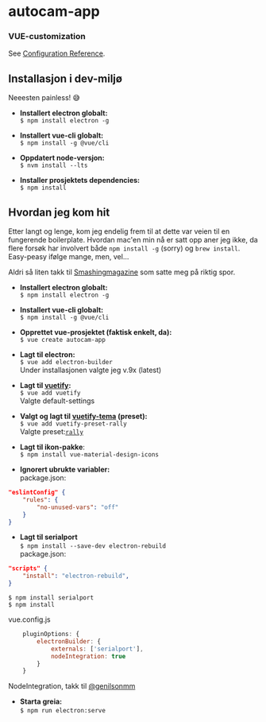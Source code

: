 # autocam-app



### VUE-customization
See [Configuration Reference](https://cli.vuejs.org/config/).

## Installasjon i dev-miljø
Neeesten painless! 😅

- **Installert electron globalt:** <br />
`$ npm install electron -g`

- **Installert vue-cli globalt:**<br />
`$ npm install -g @vue/cli`

- **Oppdatert node-versjon:** <br />
`$ nvm install --lts`

- **Installer prosjektets dependencies:**<br />
`$ npm install`



## Hvordan jeg kom hit
Etter langt og lenge, kom jeg endelig frem til at dette var veien til en fungerende boilerplate. Hvordan mac'en min nå er satt opp aner jeg ikke, da flere forsøk har involvert både `npm install -g` (sorry) og `brew install`. Easy-peasy ifølge mange, men, vel...

Aldri så liten takk til [Smashingmagazine](https://www.smashingmagazine.com/2020/07/desktop-apps-electron-vue-javascript/) som satte meg på riktig spor.

- **Installert electron globalt:** <br />
`$ npm install electron -g`

- **Installert vue-cli globalt:**<br />
`$ npm install -g @vue/cli`

- **Opprettet vue-prosjektet (faktisk enkelt, da):** <br />
`$ vue create autocam-app`

- **Lagt til electron:**<br />
`$ vue add electron-builder`
<br />Under installasjonen valgte jeg v.9x (latest)

- **Lagt til [vuetify](https://vuetifyjs.com/en/introduction/why-vuetify/):**<br />
`$ vue add vuetify`<br />
Valgte default-settings

- **Valgt og lagt til [vuetify-tema](https://vuetifyjs.com/en/features/presets/#material-studies) (preset):**<br />
`$ vue add vuetify-preset-rally`<br />
Valgte preset:[`rally`](https://vuetifyjs.com/en/features/presets/#material-studies)

- **Lagt til ikon-pakke**:<br />
`$ npm install vue-material-design-icons`

- **Ignorert ubrukte variabler:**<br />
package.json:
```json
"eslintConfig" {
    "rules": {
        "no-unused-vars": "off"
    }
}
```

- **Lagt til serialport**<br />
`$ npm install --save-dev electron-rebuild`<br />
package.json:
```json
"scripts" {
    "install": "electron-rebuild",
}
```
`$ npm install serialport`<br />
`$ npm install`

vue.config.js
```js
    pluginOptions: {
        electronBuilder: {
            externals: ['serialport'],
            nodeIntegration: true
        }
    }
```
NodeIntegration, takk til [@genilsonmm](https://github.com/electron/electron/issues/9920#issuecomment-645557312)

- **Starta greia:**<br />
`$ npm run electron:serve`